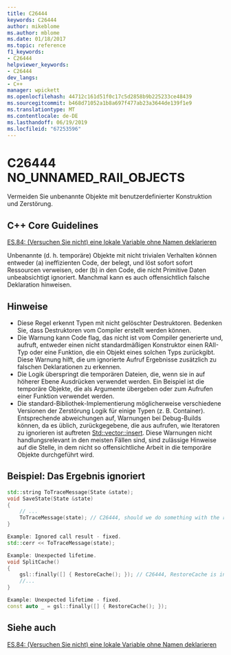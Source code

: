```yaml
---
title: C26444
keywords: C26444
author: mikeblome
ms.author: mblome
ms.date: 01/18/2017
ms.topic: reference
f1_keywords:
- C26444
helpviewer_keywords:
- C26444
dev_langs:
- C++
manager: wpickett
ms.openlocfilehash: 44712c161d51f0c17c5d2858b9b225233ce48439
ms.sourcegitcommit: b468d71052a1b8a697f477ab23a3644de139f1e9
ms.translationtype: MT
ms.contentlocale: de-DE
ms.lasthandoff: 06/19/2019
ms.locfileid: "67253596"
---
```

# <a name="c26444-nounnamedraiiobjects"></a>C26444 NO_UNNAMED_RAII_OBJECTS

Vermeiden Sie unbenannte Objekte mit benutzerdefinierter Konstruktion und Zerstörung.

## <a name="c-core-guidelines"></a>C++ Core Guidelines

[ES.84: (Versuchen Sie nicht) eine lokale Variable ohne Namen deklarieren](https://github.com/isocpp/CppCoreGuidelines/blob/master/CppCoreGuidelines.md#Res-noname)

Unbenannte (d. h. temporäre) Objekte mit nicht trivialen Verhalten können entweder (a) ineffizienten Code, der belegt, und löst sofort sofort Ressourcen verweisen, oder (b) in den Code, die nicht Primitive Daten unbeabsichtigt ignoriert. Manchmal kann es auch offensichtlich falsche Deklaration hinweisen.

## <a name="notes"></a>Hinweise

- Diese Regel erkennt Typen mit nicht gelöschter Destruktoren. Bedenken Sie, dass Destruktoren vom Compiler erstellt werden können.
- Die Warnung kann Code flag, das nicht ist vom Compiler generierte und, aufruft, entweder einen nicht standardmäßigen Konstruktor einen RAII-Typ oder eine Funktion, die ein Objekt eines solchen Typs zurückgibt. Diese Warnung hilft, die um ignorierte Aufruf Ergebnisse zusätzlich zu falschen Deklarationen zu erkennen.
- Die Logik überspringt die temporären Dateien, die, wenn sie in auf höherer Ebene Ausdrücken verwendet werden. Ein Beispiel ist die temporäre Objekte, die als Argumente übergeben oder zum Aufrufen einer Funktion verwendet werden.
- Die standard-Bibliothek-Implementierung möglicherweise verschiedene Versionen der Zerstörung Logik für einige Typen (z. B. Container). Entsprechende abweichungen auf, Warnungen bei Debug-Builds können, da es üblich, zurückgegebene, die aus aufrufen, wie Iteratoren zu ignorieren ist auftreten [Std::vector::insert](/cpp/standard-library/vector-class#insert). Diese Warnungen nicht handlungsrelevant in den meisten Fällen sind, sind zulässige Hinweise auf die Stelle, in dem nicht so offensichtliche Arbeit in die temporäre Objekte durchgeführt wird.

## <a name="example-ignored-call-result"></a>Beispiel: Das Ergebnis ignoriert

```cpp
std::string ToTraceMessage(State &state);
void SaveState(State &state)
{
    // ...
    ToTraceMessage(state); // C26444, should we do something with the result of this call?
}

Example: Ignored call result - fixed.
std::cerr << ToTraceMessage(state);

Example: Unexpected lifetime.
void SplitCache()
{
    gsl::finally([] { RestoreCache(); }); // C26444, RestoreCache is invoked immediately!
    //...
}

Example: Unexpected lifetime - fixed.
const auto _ = gsl::finally([] { RestoreCache(); });
```

## <a name="see-also"></a>Siehe auch

[ES.84: (Versuchen Sie nicht) eine lokale Variable ohne Namen deklarieren](https://github.com/isocpp/CppCoreGuidelines/blob/master/CppCoreGuidelines.md)
